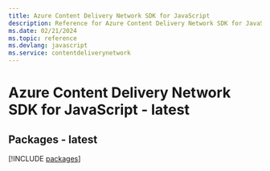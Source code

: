 ```yaml
---
title: Azure Content Delivery Network SDK for JavaScript
description: Reference for Azure Content Delivery Network SDK for JavaScript
ms.date: 02/21/2024
ms.topic: reference
ms.devlang: javascript
ms.service: contentdeliverynetwork
---
```

# Azure Content Delivery Network SDK for JavaScript - latest
## Packages - latest
[!INCLUDE [packages](content-delivery-network-index.md)]
